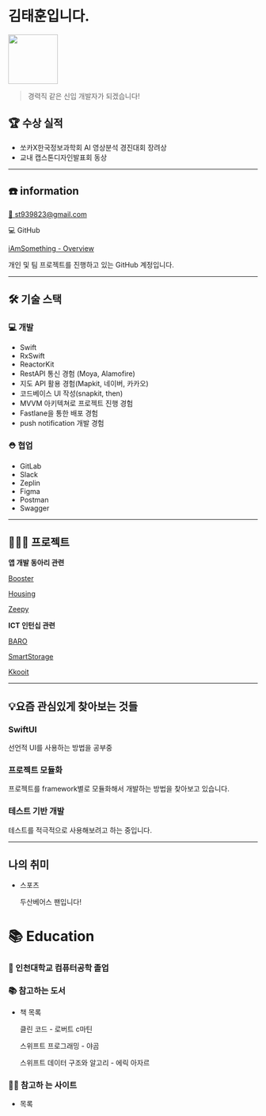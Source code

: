 # 김태훈입니다.

<div width="100" height="100">
  <img src = "https://github.com/iAmSomething/iAmSomething.github.io/assets/38745420/56763392-111f-4b46-91eb-99dbb97b71d9)https://github.com/iAmSomething/iAmSomething.github.io/assets/38745420/56763392-111f-4b46-91eb-99dbb97b71d9" style="display:block" width="100">
</div>

> 경력직 같은 신입 개발자가 되겠습니다!

## 🏆 수상 실적

- 쏘카X한국정보과학회 AI 영상분석 경진대회 장려상
- 교내 캡스톤디자인발표회 동상

----
## ☎️ information

[📧   st939823@gmail.com](mailto:st939823@gmail.com)

💻  GitHub

[iAmSomething - Overview](https://github.com/iAmSomething)

개인 및 팀 프로젝트를 진행하고 있는 GitHub 계정입니다.

---

## 🛠 기술 스택

### 💻  개발

- Swift
- RxSwift
- ReactorKit
- RestAPI 통신 경험 (Moya, Alamofire)
- 지도 API 활용 경험(Mapkit, 네이버, 카카오)
- 코드베이스 UI 작성(snapkit, then)
- MVVM 아키텍쳐로 프로젝트 진행 경험
- Fastlane을 통한 배포 경험
- push notification 개발 경험

### ⛑ 협업

- GitLab
- Slack
- Zeplin
- Figma
- Postman
- Swagger

---

## 👨🏻‍💻 프로젝트

**앱 개발 동아리 관련**

[Booster](https://www.notion.so/Booster-4372d5c6278e47249bcad3c6c28114d7?pvs=21)

[Housing](https://www.notion.so/Housing-d22d7ff144bd4abd969c211f150903a7?pvs=21)

[Zeepy](https://www.notion.so/Zeepy-ac8135bf1bee47829d925681b0cf950a?pvs=21)

**ICT 인턴십 관련**

[BARO](https://www.notion.so/BARO-04532f0c373c4865a93c9aa596146fbe?pvs=21)

[SmartStorage](https://www.notion.so/SmartStorage-1d3da3a75cea44ea88f9e9d4ccaeafca?pvs=21)

[Kkooit](https://www.notion.so/Kkooit-5bd2feefe5764730af0f14b31804fc82?pvs=21)

---

## 💡요즘 관심있게 찾아보는 것들

### SwiftUI

선언적 UI를 사용하는 방법을 공부중

### 프로젝트 모듈화

프로젝트를 framework별로 모듈화해서 개발하는 방법을 찾아보고 있습니다.

### 테스트 기반 개발

테스트를 적극적으로 사용해보려고 하는 중입니다.

---

## 나의 취미

- 스포츠
    
    두산베어스 팬입니다!
    
    

# 📚 Education

### 🏫 인천대학교 컴퓨터공학 졸업

### 📚  참고하는 도서

- 책 목록
    
    클린 코드 - 로버트 c마틴
    
    스위프트 프로그래밍 - 야곰
    
    스위프트 데이터 구조와 알고리 - 에릭 아자르
    

### 🏄‍♂️  참고하 는 사이트

- 목록
